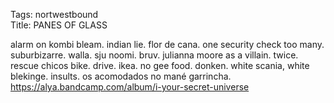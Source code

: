 Tags: nortwestbound  
Title: PANES OF GLASS  
  
alarm on kombi bleam. indian lie. flor de cana. one security check too many. suburbizarre. walla. sju noomi. bruv. julianna moore as a villain. twice. rescue chicos bike. drive. ikea. no gee food. donken. white scania, white blekinge. insults. os acomodados no mané garrincha.  
<https://alya.bandcamp.com/album/i-your-secret-universe>  
